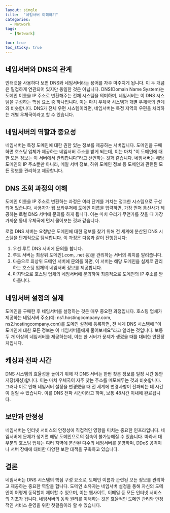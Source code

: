```yaml
---
layout: single
title:  "네임서버 이해하기"
categories:
  - Network
tags:
  - [Network]

toc: true
toc_sticky: true
---
```


## 네임서버와 DNS의 관계

인터넷을 사용하다 보면 DNS와 네임서버라는 용어를 자주 마주치게 됩니다. 이 두 개념은 밀접하게 연관되어 있지만 동일한 것은 아닙니다. DNS(Domain Name System)는 도메인 이름을 IP 주소로 변환해주는 전체 시스템을 의미하며, 네임서버는 이 DNS 시스템을 구성하는 핵심 요소 중 하나입니다. 이는 마치 우체국 시스템과 개별 우체국의 관계와 비슷합니다. DNS가 전체 우편 시스템이라면, 네임서버는 특정 지역의 우편을 처리하는 개별 우체국이라고 할 수 있습니다.

## 네임서버의 역할과 중요성

네임서버는 특정 도메인에 대한 권한 있는 정보를 제공하는 서버입니다. 도메인을 구매하면 호스팅 업체가 제공하는 네임서버 주소를 받게 되는데, 이는 마치 "이 도메인에 대한 모든 정보는 이 서버에서 관리합니다"라고 선언하는 것과 같습니다. 네임서버는 해당 도메인의 IP 주소뿐만 아니라, 메일 서버 정보, 하위 도메인 정보 등 도메인과 관련된 모든 정보를 관리하고 제공합니다.

## DNS 조회 과정의 이해

도메인 이름을 IP 주소로 변환하는 과정은 여러 단계를 거치는 정교한 시스템으로 구성되어 있습니다. 
사용자가 웹 브라우저에 도메인 이름을 입력하면, 가장 먼저 통신사가 제공하는 로컬 DNS 서버에 문의를 하게 됩니다. 
이는 마치 우리가 무언가를 찾을 때 가장 가까운 동네 우체국에 먼저 물어보는 것과 같습니다.

로컬 DNS 서버는 요청받은 도메인에 대한 정보를 찾기 위해 전 세계에 분산된 DNS 시스템을 단계적으로 탐색합니다. 
이 과정은 다음과 같이 진행됩니다:
1. 우선 루트 DNS 서버에 문의를 합니다. 
2. 루트 서버는 최상위 도메인(.com, .net 등)을 관리하는 서버의 위치를 알려줍니다. 
3. 다음으로 최상위 도메인 서버에 문의를 하면, 이 서버는 해당 도메인을 실제로 관리하는 호스팅 업체의 네임서버 정보를 제공합니다. 
4. 마지막으로 호스팅 업체의 네임서버에 문의하여 최종적으로 도메인의 IP 주소를 받아옵니다.

## 네임서버 설정의 실제

도메인을 구매한 후 네임서버를 설정하는 것은 매우 중요한 과정입니다. 호스팅 업체가 제공하는 네임서버 주소(예: ns1.hostingcompany.com, ns2.hostingcompany.com)를 도메인 설정에 등록하면, 전 세계 DNS 시스템에 "이 도메인에 대한 모든 정보는 이 네임서버들에게 물어보세요"라고 알리는 것입니다. 보통 두 개 이상의 네임서버를 제공하는데, 이는 한 서버가 문제가 생겼을 때를 대비한 안전장치입니다.

## 캐싱과 전파 시간

DNS 시스템의 효율성을 높이기 위해 각 DNS 서버는 한번 찾은 정보를 일정 시간 동안 저장(캐싱)합니다. 이는 마치 우체국이 자주 찾는 주소를 메모해두는 것과 비슷합니다. 그러나 이로 인해 네임서버 설정을 변경했을 때 전 세계에 변경사항이 전파되는 데 시간이 걸릴 수 있습니다. 이를 DNS 전파 시간이라고 하며, 보통 48시간 이내에 완료됩니다.

## 보안과 안정성

네임서버는 인터넷 서비스의 안정성에 직접적인 영향을 미치는 중요한 인프라입니다. 네임서버에 문제가 생기면 해당 도메인으로의 접속이 불가능해질 수 있습니다. 따라서 대부분의 호스팅 업체는 여러 지역에 분산된 다수의 네임서버를 운영하며, DDoS 공격이나 서버 장애에 대비한 다양한 보안 대책을 구축하고 있습니다.

## 결론

네임서버는 DNS 시스템의 핵심 구성 요소로, 도메인 이름과 관련된 모든 정보를 관리하고 제공하는 중요한 역할을 합니다. 도메인 소유자는 네임서버 설정을 통해 자신의 도메인이 어떻게 동작할지 제어할 수 있으며, 이는 웹사이트, 이메일 등 모든 인터넷 서비스의 기초가 됩니다. 네임서버의 동작 원리를 이해하는 것은 효율적인 도메인 관리와 안정적인 서비스 운영을 위한 첫걸음이라 할 수 있습니다.